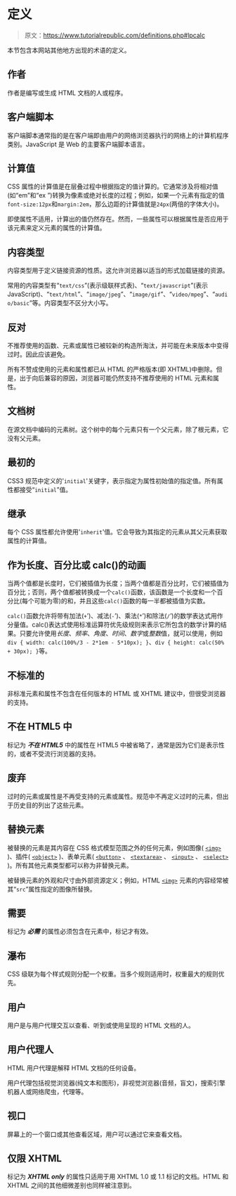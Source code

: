 # 定义

> 原文：<https://www.tutorialrepublic.com/definitions.php#lpcalc>

本节包含本网站其他地方出现的术语的定义。

## 作者

作者是编写或生成 HTML 文档的人或程序。

## 客户端脚本

客户端脚本通常指的是在客户端即由用户的网络浏览器执行的网络上的计算机程序类别。JavaScript 是 Web 的主要客户端脚本语言。

## 计算值

CSS 属性的计算值是在层叠过程中根据指定的值计算的。它通常涉及将相对值(如“em”和“ex ”)转换为像素或绝对长度的过程；例如，如果一个元素有指定的值`font-size:12px`和`margin:2em`，那么边距的计算值就是`24px`(两倍的字体大小)。

即使属性不适用，计算出的值仍然存在。然而，一些属性可以根据属性是否应用于该元素来定义元素的属性的计算值。

## 内容类型

内容类型用于定义链接资源的性质。这允许浏览器以适当的形式加载链接的资源。

常用的内容类型有“`text/css`”(表示级联样式表)、“`text/javascript`”(表示 JavaScript)、“`text/html`”、“`image/jpeg`”、“`image/gif`”、“`video/mpeg`”、“`audio/basic`”等。内容类型不区分大小写。

## 反对

不推荐使用的函数、元素或属性已被较新的构造所淘汰，并可能在未来版本中变得过时。因此应该避免。

所有不赞成使用的元素和属性都已从 HTML 的严格版本(即 XHTML)中删除。但是，出于向后兼容的原因，浏览器可能仍然支持不推荐使用的 HTML 元素和属性。

## 文档树

在源文档中编码的元素树。这个树中的每个元素只有一个父元素，除了根元素，它没有父元素。

## 最初的

CSS3 规范中定义的'`initial`'关键字，表示指定为属性初始值的指定值。所有属性都接受“`initial`”值。

## 继承

每个 CSS 属性都允许使用'`inherit`'值。它会导致为其指定的元素从其父元素获取属性的计算值。

## 作为长度、百分比或 calc()的动画

当两个值都是长度时，它们被插值为长度；当两个值都是百分比时，它们被插值为百分比；否则，两个值都被转换成一个`calc()`函数，该函数是一个长度和一个百分比(每个可能为零)的和，并且这些`calc()`函数的每一半都被插值为实数。

`calc()`函数允许将带有加法(`+`’)、减法(`-`’)、乘法(`*`’)和除法(`/`’)的数学表达式用作分量值。calc()表达式使用标准运算符优先级规则来表示它所包含的数学计算的结果。只要允许使用*长度*、*频率*、*角度*、*时间*、*数字*或*整数*值，就可以使用，例如`div { width: calc(100%/3 - 2*1em - 5*10px); }`、`div { height: calc(50% + 30px); }`等。

## 不标准的

非标准元素和属性不包含在任何版本的 HTML 或 XHTML 建议中，但很受浏览器的支持。

## 不在 HTML5 中

标记为 ***不在 HTML5*** 中的属性在 HTML5 中被省略了，通常是因为它们是表示性的，或者不受流行浏览器的支持。

## 废弃

过时的元素或属性是不再受支持的元素或属性。规范中不再定义过时的元素，但出于历史目的列出了这些元素。

## 替换元素

被替换的元素是其内容在 CSS 格式模型范围之外的任何元素，例如图像( [`<img>`](html-reference/html-img-tag.php) )、插件( [`<object>`](html-reference/html-object-tag.php) )、表单元素( [`<button>`](html-reference/html-button-tag.php) 、 [`<textarea>`](html-reference/html-textarea-tag.php) 、 [`<input>`](html-reference/html-input-tag.php) 、 [`<select>`](html-reference/html-select-tag.php) )。所有其他元素类型都可以称为非替换元素。

被替换元素的外观和尺寸由外部资源定义；例如，HTML [`<img>`](html-reference/html-img-tag.php) 元素的内容经常被其“`src`”属性指定的图像所替换。

## 需要

标记为 ***必需*** 的属性必须包含在元素中，标记才有效。

## 瀑布

CSS 级联为每个样式规则分配一个权重。当多个规则适用时，权重最大的规则优先。

## 用户

用户是与用户代理交互以查看、听到或使用呈现的 HTML 文档的人。

## 用户代理人

HTML 用户代理是解释 HTML 文档的任何设备。

用户代理包括视觉浏览器(纯文本和图形)，非视觉浏览器(音频，盲文)，搜索引擎机器人或网络爬虫，代理等。

## 视口

屏幕上的一个窗口或其他查看区域，用户可以通过它来查看文档。

## 仅限 XHTML

标记为 ***XHTML only*** 的属性只适用于用 XHTML 1.0 或 1.1 标记的文档。HTML 和 XHTML 之间的其他细微差别也同样被注意到。